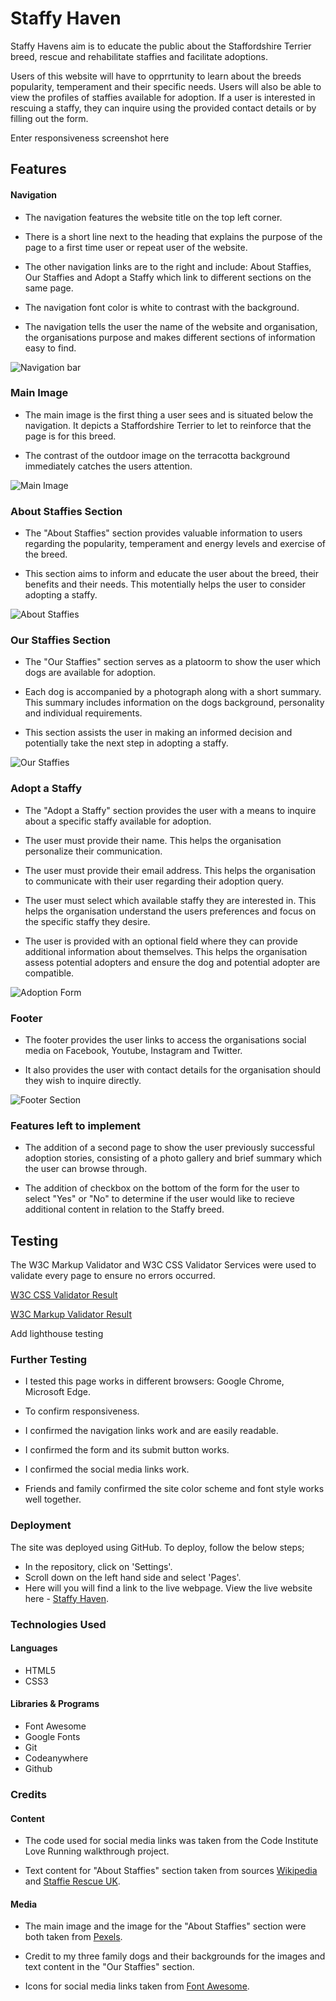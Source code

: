 # Staffy Haven

Staffy Havens aim is to educate the public about the Staffordshire Terrier breed, rescue and rehabilitate staffies and facilitate adoptions.

Users of this website will have to opprrtunity to learn about the breeds popularity, temperament and their specific needs. Users will also be able to view the profiles of staffies available for adoption. If a user is interested in rescuing a staffy, they can inquire using the provided contact details or by filling out the form.

Enter responsiveness screenshot here

## Features

#### Navigation

- The navigation features the website title on the top left corner.

- There is a short line next to the heading that explains the purpose of the page to a first time user or repeat user of the website.

- The other navigation links are to the right and include: About Staffies, Our Staffies and Adopt a Staffy which link to different sections on the same page.

- The navigation font color is white to contrast with the background.

- The navigation tells the user the name of the website and organisation, the organisations purpose and makes different sections of information easy to find.

![Navigation bar](assets/images/Navigation.JPG)

### Main Image

- The main image is the first thing a user sees and is situated below the navigation. It depicts a Staffordshire Terrier to let to reinforce that the page is for this breed.

- The contrast of the outdoor image on the terracotta background immediately catches the users attention.

![Main Image](assets/images/Mainimage.JPG)

### About Staffies Section

- The "About Staffies" section provides valuable information to users regarding the popularity, temperament and energy levels and exercise of the breed.

- This section aims to inform and educate the user about the breed, their benefits and their needs. This motentially helps the user to consider adopting a staffy.

![About Staffies](assets/images/Aboutstaffies.JPG)

### Our Staffies Section

- The "Our Staffies" section serves as a platoorm to show the user which dogs are available for adoption.

- Each dog is accompanied by a photograph along with a short summary. This summary includes information on the dogs background, personality and individual requirements.

- This section assists the user in making an informed decision and potentially take the next step in adopting a staffy.

![Our Staffies](assets/images/Ourstaffies.JPG)

### Adopt a Staffy

- The "Adopt a Staffy" section provides the user with a means to inquire about a specific staffy available for adoption.

- The user must provide their name. This helps the organisation personalize their communication.

- The user must provide their email address. This helps the organisation to communicate with their user regarding their adoption query.

- The user must select which available staffy they are interested in. This helps the organisation understand the users preferences and focus on the specific staffy they desire.

- The user is provided with an optional field where they can provide additional information about themselves. This helps the organisation assess potential adopters and ensure the dog and potential adopter are compatible.

![Adoption Form](assets/images/Form.JPG)

### Footer

- The footer provides the user links to access the organisations social media on Facebook, Youtube, Instagram and Twitter.

- It also provides the user with contact details for the organisation should they wish to inquire directly.

![Footer Section](assets/images/Footer.JPG)

### Features left to implement

- The addition of a second page to show the user previously successful adoption stories, consisting of a photo gallery and brief summary which the user can browse through.

- The addition of checkbox on the bottom of the form for the user to select "Yes" or "No" to determine if the user would like to recieve additional content in relation to the Staffy breed.

## Testing

The W3C Markup Validator and W3C CSS Validator Services were used to validate every page to ensure no errors occurred.

[W3C CSS Validator Result](https://jigsaw.w3.org/css-validator/validator?uri=https%3A%2F%2Fhugh1996.github.io%2FStaffies4U-PP1%2F&profile=css3svg&usermedium=all&warning=1&vextwarning=&lang=en)

[W3C Markup Validator Result](https://validator.w3.org/nu/?doc=https%3A%2F%2Fhugh1996.github.io%2FStaffies4U-PP1%2F)

Add lighthouse testing

### Further Testing

- I tested this page works in different browsers: Google Chrome, Microsoft Edge.

- To confirm responsiveness.

- I confirmed the navigation links work and are easily readable.

- I confirmed the form and its submit button works.

- I confirmed the social media links work.

- Friends and family confirmed the site color scheme and font style works well together.

### Deployment

The site was deployed using GitHub. To deploy, follow the below steps;

- In the repository, click on 'Settings'.
- Scroll down on the left hand side and select 'Pages'.
- Here will you will find a link to the live webpage. View the live website here - [Staffy Haven](https://hugh1996.github.io/Staffies4U-PP1/).

### Technologies Used

#### Languages

- HTML5
- CSS3

#### Libraries & Programs

- Font Awesome
- Google Fonts
- Git
- Codeanywhere
- Github

### Credits

#### Content

- The code used for social media links was taken from the Code Institute Love Running walkthrough project.

- Text content for "About Staffies" section taken from sources [Wikipedia](https://www.wikipedia.org/) and [Staffie Rescue UK](https://www.staffierescue.co.uk/).

#### Media

- The main image and the image for the "About Staffies" section were both taken from [Pexels](https://www.pexels.com/).

- Credit to my three family dogs and their backgrounds for the images and text content in the "Our Staffies" section.

- Icons for social media links taken from [Font Awesome](https://fontawesome.com/).
